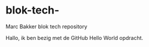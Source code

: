 # blok-tech-
Marc Bakker blok tech repository

Hallo, ik ben bezig met de GitHub Hello World opdracht.
